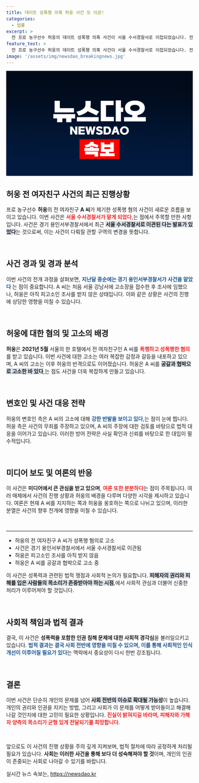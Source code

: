 ```yaml
---
title: 데이트 성폭행 의혹 허웅 사건 또 이관!
categories:
  - 법률
excerpt: >
  전 프로 농구선수 허웅의 데이트 성폭행 의혹 사건이 서울 수서경찰서로 이첩되었습니다. 전 여자친구 A 씨의 고소 및 허 씨의 추가 고소로 사건은 복잡해지는데, 과연 진실은 무엇일까요?
feature_text: >
  전 프로 농구선수 허웅의 데이트 성폭행 의혹 사건이 서울 수서경찰서로 이첩되었습니다. 전 여자친구 A 씨의 고소 및 허 씨의 추가 고소로 사건은 복잡해지는데, 과연 진실은 무엇일까요?
image: '/assets/img/newsdao_breakingnews.jpg'
---
```


<p><img src="/assets/img/newsdao_breakingnews.jpg" alt="koreaapp 속보" /></p>

<h2 data-ke-size="size26">허웅 전 여자친구 사건의 최근 진행상황</h2>

<p data-ke-size="size16">프로 농구선수 <b>허웅</b>의 전 여자친구 <b>A 씨</b>가 제기한 성폭행 혐의 사건이 새로운 흐름을 보이고 있습니다. 이번 사건은 <b><span style="color: #ee2323;">서울 수서경찰서가 맡게 되었다</span></b>,는 점에서 주목할 만한 사항입니다. 사건은 경기 용인서부경찰서에서 최근 <b><span style="background-color: #21538527;">서울 수서경찰서로 이관된 다는 발표가 있었다</span></b>는 것으로써, 이는 사건이 다뤄질 관할 구역의 변경을 뜻합니다.</p>

<p data-ke-size="size16">&nbsp;</p>

<h2 data-ke-size="size26">사건 경과 및 경과 분석</h2>

<p data-ke-size="size16">이번 사건의 전개 과정을 살펴보면, <b><span style="color: #1a5490;">지난달 중순에는 경기 용인서부경찰서가 사건을 맡았다 </span></b>는 점이 중요합니다. A 씨는 처음 서울 강남서에 고소장을 접수한 후 조사에 임했으나, 허웅은 아직 피고소인 조사를 받지 않은 상태입니다. 이와 같은 상황은 사건의 진행에 상당한 영향을 미칠 수 있습니다.</p>

<p data-ke-size="size16">&nbsp;</p>

<h2 data-ke-size="size26">허웅에 대한 혐의 및 고소의 배경</h2>

<p data-ke-size="size16"><b>허웅</b>은 <b>2021년 5월</b> 서울의 한 호텔에서 전 여자친구인 A 씨를 <b><span style="color: #ee2323;">폭행하고 성폭행한 혐의</span></b>를 받고 있습니다. 이번 사건에 대한 고소는 여러 복잡한 감정과 갈등을 내포하고 있으며, A 씨의 고소는 이후 허웅의 반격으로도 이어졌습니다. 허웅은 A 씨를 <b><span style="background-color: #21538527;">공갈과 협박으로 고소한 바 있다</span></b>,는 점도 사건을 더욱 복잡하게 만들고 있습니다.</p>

<p data-ke-size="size16">&nbsp;</p>

<h2 data-ke-size="size26">변호인 및 사건 대응 전략</h2>

<p data-ke-size="size16">허웅의 변호인 측은 A 씨의 고소에 대해 <b><span style="color: #1a5490;">강한 반발을 보이고 있다</span></b>,는 점이 눈에 띕니다. 허웅 측은 사건의 무죄를 주장하고 있으며, A 씨의 주장에 대한 검토를 바탕으로 법적 대응을 이어가고 있습니다. 이러한 방어 전략은 사실 확인과 신뢰를 바탕으로 한 대입이 필수적입니다.</p>

<p data-ke-size="size16">&nbsp;</p>

<h2 data-ke-size="size26">미디어 보도 및 여론의 반응</h2>

<p data-ke-size="size16">이 사건은 <b>미디어에서 큰 관심을 받고 있으며</b>, <b><span style="color: #ee2323;">여론 또한 분분하다</span></b>는 점이 주목됩니다. 여러 매체에서 사건의 진행 상황과 허웅의 배경을 다루며 다양한 시각을 제시하고 있습니다. 여론은 현재 A 씨를 지지하는 쪽과 허웅을 옹호하는 쪽으로 나뉘고 있으며, 이러한 분열은 사건의 향후 전개에 영향을 미칠 수 있습니다.</p>

<p data-ke-size="size16">&nbsp;</p>

<hr style="border-top: 1px solid #ccc"/>

<ul>
<li>허웅의 전 여자친구 A 씨가 성폭행 혐의로 고소</li>
<li>사건은 경기 용인서부경찰서에서 서울 수서경찰서로 이관됨</li>
<li>허웅은 피고소인 조사를 아직 받지 않음</li>
<li>허웅은 A 씨를 공갈과 협박으로 고소 중</li>
</ul>

<p data-ke-size="size16">이 사건은 성폭력과 관련된 법적 쟁점과 사회적 논의가 필요합니다. <b><span style="background-color: #21538527;">피해자의 권리와 피해를 입은 사람들의 목소리가 존중받아야 하는 시점</span></b>,에서 사회적 관심과 더불어 신중한 처리가 이루어져야 할 것입니다.</p>

<p data-ke-size="size16">&nbsp;</p> 

<h2 data-ke-size="size26">사회적 책임과 법적 결과</h2>

<p data-ke-size="size16">결국, 이 사건은 <b>성폭력을 포함한 인권 침해 문제에 대한 사회적 경각심</b>을 불러일으키고 있습니다. <b><span style="color: #1a5490;">법적 결과는 결국 사회 전반에 영향을 미칠 수 있으며, 이를 통해 사회적인 인식 개선이 이루어질 필요가 있다</span></b>는 맥락에서 중요성이 다시 한번 강조됩니다.</p>

<p data-ke-size="size16">&nbsp;</p>

<h2 data-ke-size="size26">결론</h2>

<p data-ke-size="size16">이번 사건은 단순히 개인의 문제를 넘어 <b><span style="background-color: #21538527;">사회 전반의 이슈로 확대될 가능성</span></b>이 높습니다. 개인의 권리와 인권을 지키는 방법, 그리고 사회가 이 문제를 어떻게 받아들이고 해결해 나갈 것인지에 대한 고민이 필요한 상황입니다. <b><span style="color: #ee2323;">진실이 밝혀지길 바라며, 피해자와 가해자 양측의 목소리가 균형 있게 전달되기를 희망합니다</span></b>.</p>

<p data-ke-size="size16">&nbsp;</p> 

<p data-ke-size="size16">앞으로도 이 사건의 진행 상황을 주의 깊게 지켜보며, 법적 절차에 따라 공정하게 처리될 필요가 있습니다. <b>사회는 이러한 사건을 통해 보다 더 성숙해져야 할 것</b>이며, 개인의 인권이 존중되는 사회로 나아갈 수 있기를 바랍니다.</p>
실시간 뉴스 속보는, <a href="https://newsdao.kr" rel="dofollow">https://newsdao.kr</a>


